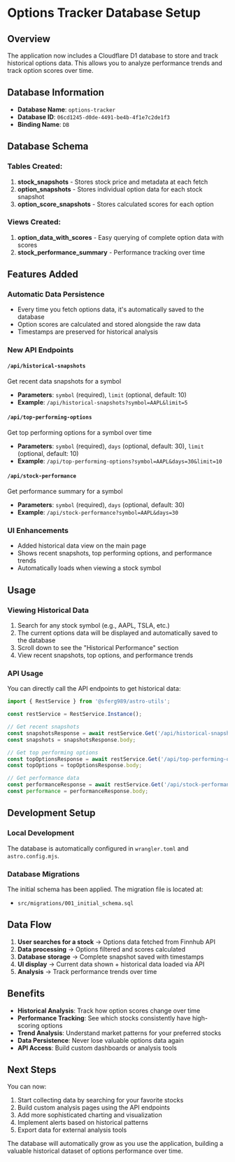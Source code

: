 # Options Tracker Database Setup

## Overview
The application now includes a Cloudflare D1 database to store and track historical options data. This allows you to analyze performance trends and track option scores over time.

## Database Information
- **Database Name**: `options-tracker`
- **Database ID**: `06cd1245-d0de-4491-be4b-4f1e7c2de1f3`
- **Binding Name**: `DB`

## Database Schema

### Tables Created:
1. **stock_snapshots** - Stores stock price and metadata at each fetch
2. **option_snapshots** - Stores individual option data for each stock snapshot
3. **option_score_snapshots** - Stores calculated scores for each option

### Views Created:
1. **option_data_with_scores** - Easy querying of complete option data with scores
2. **stock_performance_summary** - Performance tracking over time

## Features Added

### Automatic Data Persistence
- Every time you fetch options data, it's automatically saved to the database
- Option scores are calculated and stored alongside the raw data
- Timestamps are preserved for historical analysis

### New API Endpoints

#### `/api/historical-snapshots`
Get recent data snapshots for a symbol
- **Parameters**: `symbol` (required), `limit` (optional, default: 10)
- **Example**: `/api/historical-snapshots?symbol=AAPL&limit=5`

#### `/api/top-performing-options`
Get top performing options for a symbol over time
- **Parameters**: `symbol` (required), `days` (optional, default: 30), `limit` (optional, default: 10)
- **Example**: `/api/top-performing-options?symbol=AAPL&days=30&limit=10`

#### `/api/stock-performance`
Get performance summary for a symbol
- **Parameters**: `symbol` (required), `days` (optional, default: 30)
- **Example**: `/api/stock-performance?symbol=AAPL&days=30`

### UI Enhancements
- Added historical data view on the main page
- Shows recent snapshots, top performing options, and performance trends
- Automatically loads when viewing a stock symbol

## Usage

### Viewing Historical Data
1. Search for any stock symbol (e.g., AAPL, TSLA, etc.)
2. The current options data will be displayed and automatically saved to the database
3. Scroll down to see the "Historical Performance" section
4. View recent snapshots, top options, and performance trends

### API Usage
You can directly call the API endpoints to get historical data:

```javascript
import { RestService } from '@sferg989/astro-utils';

const restService = RestService.Instance();

// Get recent snapshots
const snapshotsResponse = await restService.Get('/api/historical-snapshots?symbol=AAPL');
const snapshots = snapshotsResponse.body;

// Get top performing options
const topOptionsResponse = await restService.Get('/api/top-performing-options?symbol=AAPL&days=30');
const topOptions = topOptionsResponse.body;

// Get performance data
const performanceResponse = await restService.Get('/api/stock-performance?symbol=AAPL');
const performance = performanceResponse.body;
```

## Development Setup

### Local Development
The database is automatically configured in `wrangler.toml` and `astro.config.mjs`.

### Database Migrations
The initial schema has been applied. The migration file is located at:
- `src/migrations/001_initial_schema.sql`

## Data Flow

1. **User searches for a stock** → Options data fetched from Finnhub API
2. **Data processing** → Options filtered and scores calculated
3. **Database storage** → Complete snapshot saved with timestamps
4. **UI display** → Current data shown + historical data loaded via API
5. **Analysis** → Track performance trends over time

## Benefits

- **Historical Analysis**: Track how option scores change over time
- **Performance Tracking**: See which stocks consistently have high-scoring options
- **Trend Analysis**: Understand market patterns for your preferred stocks
- **Data Persistence**: Never lose valuable options data again
- **API Access**: Build custom dashboards or analysis tools

## Next Steps

You can now:
1. Start collecting data by searching for your favorite stocks
2. Build custom analysis pages using the API endpoints
3. Add more sophisticated charting and visualization
4. Implement alerts based on historical patterns
5. Export data for external analysis tools

The database will automatically grow as you use the application, building a valuable historical dataset of options performance over time.
